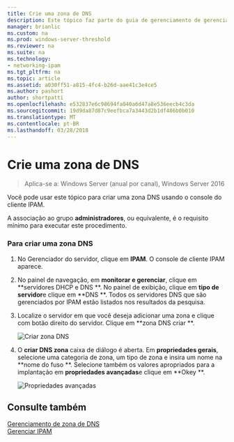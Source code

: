 ```yaml
---
title: Crie uma zona de DNS
description: Este tópico faz parte do guia de gerenciamento de gerenciamento de endereço IP (IPAM) no Windows Server 2016.
manager: brianlic
ms.custom: na
ms.prod: windows-server-threshold
ms.reviewer: na
ms.suite: na
ms.technology:
- networking-ipam
ms.tgt_pltfrm: na
ms.topic: article
ms.assetid: a030ff51-a815-4fc4-b26d-aae41c3e4ce5
ms.author: pashort
author: shortpatti
ms.openlocfilehash: e532837e6c98694fa040a6d47a8e536eecb4c3da
ms.sourcegitcommit: 19d9da87d87c9eefbca7a3443d2b1df486b0b010
ms.translationtype: MT
ms.contentlocale: pt-BR
ms.lasthandoff: 03/28/2018
---
```

# <a name="create-a-dns-zone"></a>Crie uma zona de DNS

>Aplica-se a: Windows Server (anual por canal), Windows Server 2016

Você pode usar este tópico para criar uma zona DNS usando o console do cliente IPAM.  
  
A associação ao grupo **administradores**, ou equivalente, é o requisito mínimo para executar este procedimento.  
  
### <a name="to-create-a-dns-zone"></a>Para criar uma zona DNS  
  
1.  No Gerenciador do servidor, clique em **IPAM**. O console de cliente IPAM aparece.  
  
2.  No painel de navegação, em **monitorar e gerenciar**, clique em **servidores DHCP e DNS **. No painel de exibição, clique em **tipo de servidor**e clique em **DNS **. Todos os servidores DNS que são gerenciados por IPAM estão listados nos resultados da pesquisa.  
  
3.  Localize o servidor em que você deseja adicionar uma zona e clique com botão direito do servidor.  Clique em **zona DNS criar **.  
  
    ![Criar zona DNS](../../media/Create-a-DNS-Zone/ipam_CreateDNSZone_01a.jpg)  
  
4.  O **criar DNS zona** caixa de diálogo é aberta. Em **propriedades gerais**, selecione uma categoria de zona, um tipo de zona e insira um nome na **nome do fuso **. Selecione também os valores apropriados para a implantação em **propriedades avançadas**e clique em **Okey **.  
  
    ![Propriedades avançadas](../../media/Create-a-DNS-Zone/ipam_CreateDNSZone_02a.jpg)  
  
## <a name="see-also"></a>Consulte também  
[Gerenciamento de zona de DNS](DNS-Zone-Management.md)  
[Gerenciar IPAM](Manage-IPAM.md)  
  


